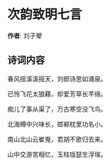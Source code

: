 # 次韵致明七言

**作者**: 刘子翚

## 诗词内容

春风摇溪溪摇天，刘郎诗思如涌泉。

已怜飞花太狼藉，却爱芳草长芊绵。

痴儿了事从渠了，万古寒空没飞鸟。

北海樽中兴味长，邯郸枕里功名小。

南山北山云崔嵬，君胡不歌归去来。

山中交游苦相忆，玉柱瑶瑟生浮埃。

